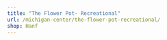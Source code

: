 ```yaml
---
title: "The Flower Pot- Recreational"
url: /michigan-center/the-flower-pot-recreational/
shop: Hanf
---
```

